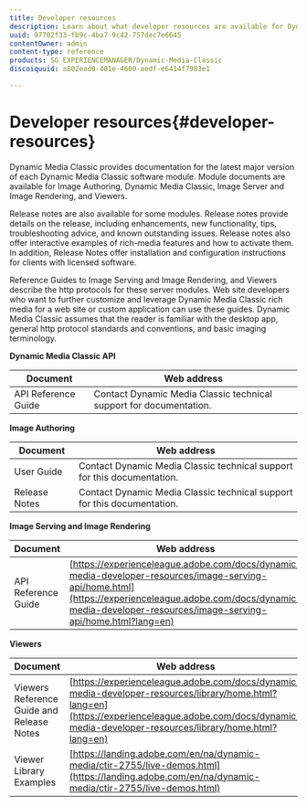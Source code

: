 ```yaml
---
title: Developer resources
description: Learn about what developer resources are available for Dynamic Media.
uuid: 97702f33-fb9c-4ba7-9c42-757dec7e6645
contentOwner: admin
content-type: reference
products: SG_EXPERIENCEMANAGER/Dynamic-Media-Classic
discoiquuid: a802ead0-401e-4600-aedf-e6414f7983e1

---
```


# Developer resources{#developer-resources}

Dynamic Media Classic provides documentation for the latest major version of each Dynamic Media Classic software module. Module documents are available for Image Authoring, Dynamic Media Classic, Image Server and Image Rendering, and Viewers.

Release notes are also available for some modules. Release notes provide details on the release, including enhancements, new functionality, tips, troubleshooting advice, and known outstanding issues. Release notes also offer interactive examples of rich-media features and how to activate them. In addition, Release Notes offer installation and configuration instructions for clients with licensed software.

Reference Guides to Image Serving and Image Rendering, and Viewers describe the http protocols for these server modules. Web site developers who want to further customize and leverage Dynamic Media Classic rich media for a web site or custom application can use these guides. Dynamic Media Classic assumes that the reader is familiar with the desktop app, general http protocol standards and conventions, and basic imaging terminology.


**Dynamic Media Classic API**

|Document|Web address|
|--- |--- |
|API Reference Guide|Contact Dynamic Media Classic technical support for documentation.|

**Image Authoring**

|Document|Web address|
|--- |--- |
|User Guide|Contact Dynamic Media Classic technical support for this documentation.|
|Release Notes|Contact Dynamic Media Classic technical support for this documentation.|

**Image Serving and Image Rendering**

|Document|Web address|
|--- |--- |
|API Reference Guide| [https://experienceleague.adobe.com/docs/dynamic-media-developer-resources/image-serving-api/home.html](https://experienceleague.adobe.com/docs/dynamic-media-developer-resources/image-serving-api/home.html?lang=en)|

**Viewers**

|Document|Web address|
|--- |--- |
|Viewers Reference Guide and Release Notes|[https://experienceleague.adobe.com/docs/dynamic-media-developer-resources/library/home.html?lang=en](https://experienceleague.adobe.com/docs/dynamic-media-developer-resources/library/home.html?lang=en)|
|Viewer Library Examples|[https://landing.adobe.com/en/na/dynamic-media/ctir-2755/live-demos.html](https://landing.adobe.com/en/na/dynamic-media/ctir-2755/live-demos.html)|


<!-- 

**Web-to-Print**

|Document|Web address|
|--- |--- |
|Reference Guide|[https://www.adobe.com/go/learn_s7_webtoprint_en](https://www.adobe.com/go/learn_s7_webtoprint_en)| 

-->
